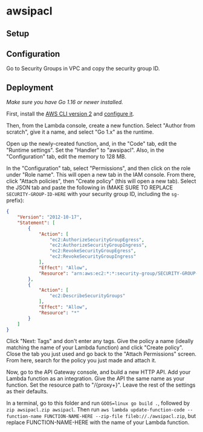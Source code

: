 # awsipacl
## Setup
## Configuration
Go to Security Groups in VPC and copy the security group ID.

## Deployment
_Make sure you have Go 1.16 or newer installed._

First, install the [AWS CLI version 2](https://docs.aws.amazon.com/cli/latest/userguide/install-cliv2.html) and [configure it](https://docs.aws.amazon.com/cli/latest/userguide/cli-configure-quickstart.html).

Then, from the Lambda console, create a new function. Select "Author from scratch", give it a name, and select "Go 1.x" as the runtime.

Open up the newly-created function, and, in the "Code" tab, edit the "Runtime settings". Set the "Handler" to "awsipacl". Also, in the "Configuration" tab, edit the memory to 128 MB.

In the "Configuration" tab, select "Permissions", and then click on the role under "Role name". This will open a new tab in the IAM console. From there, click "Attach policies", then "Create policy" (this will open a new tab). Select the JSON tab and paste the following in (MAKE SURE TO REPLACE `SECURITY-GROUP-ID-HERE` with your security group ID, including the `sg-` prefix):

```json
{
	"Version": "2012-10-17",
	"Statement": [
		{
			"Action": [
				"ec2:AuthorizeSecurityGroupEgress",
				"ec2:AuthorizeSecurityGroupIngress",
				"ec2:RevokeSecurityGroupEgress",
				"ec2:RevokeSecurityGroupIngress"
			],
			"Effect": "Allow",
			"Resource": "arn:aws:ec2:*:*:security-group/SECURITY-GROUP-ID-HERE"
		},
        {
            "Action": [
                "ec2:DescribeSecurityGroups"
            ],
            "Effect": "Allow",
            "Resource": "*"
        }
	]
}
```

Click "Next: Tags" and don't enter any tags. Give the policy a name (ideally matching the name of your Lambda function) and click "Create policy". Close the tab you just used and go back to the "Attach Permissions" screen. From here, search for the policy you just made and attach it.

Now, go to the API Gateway console, and build a new HTTP API. Add your Lambda function as an integration. Give the API the same name as your function. Set the resource path to "/{proxy+}". Leave the rest of the settings as their defaults.

In a terminal, go to this folder and run `GOOS=linux go build .`, followed by `zip awsipacl.zip awsipacl`. Then run `aws lambda update-function-code --function-name FUNCTION-NAME-HERE --zip-file fileb://./awsipacl.zip`, but replace FUNCTION-NAME-HERE with the name of your Lambda function.
